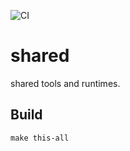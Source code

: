 ![CI](https://github.com/getcouragenow/shared/workflows/CI%20-%20shared/badge.svg)
# shared

shared tools and runtimes.


## Build

```
make this-all
```
